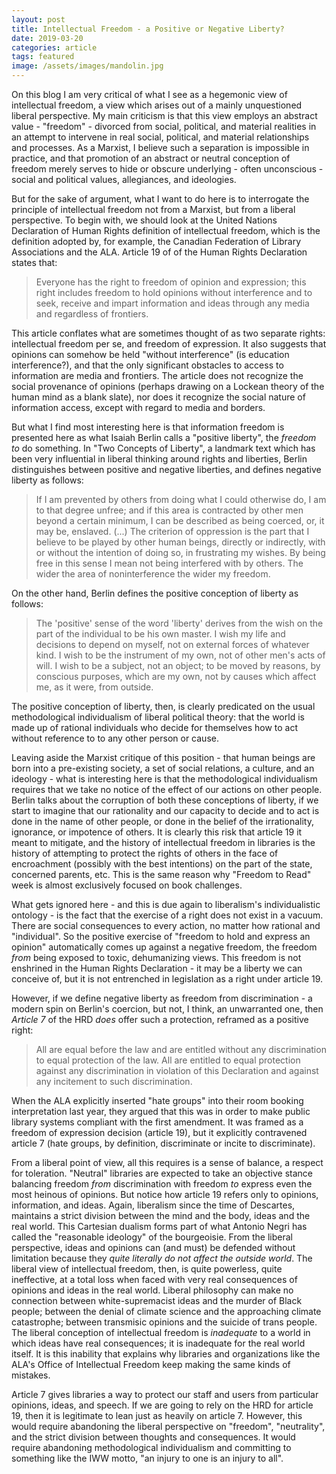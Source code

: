 ```yaml
---
layout: post
title: Intellectual Freedom - a Positive or Negative Liberty? 
date: 2019-03-20
categories: article
tags: featured
image: /assets/images/mandolin.jpg
---
```


On this blog I am very critical of what I see as a hegemonic view of
intellectual freedom, a view which arises out of a mainly unquestioned
liberal perspective. My main criticism is that this view employs an
abstract value - "freedom" - divorced from social, political, and
material realities in an attempt to intervene in real social, political,
and material relationships and processes. As a Marxist, I believe
such a separation is impossible in practice, and that promotion of an
abstract or neutral conception of freedom merely serves to hide or
obscure underlying - often unconscious - social and political values,
allegiances, and ideologies.

But for the sake of argument, what I want to do here is to interrogate
the principle of intellectual freedom not from a Marxist, but from a
liberal perspective. To begin with, we should look at the United Nations
Declaration of Human Rights definition of intellectual freedom, which is
the definition adopted by, for example, the Canadian Federation of
Library Associations and the ALA. Article 19 of of the Human Rights
Declaration states that:

>Everyone has the right to freedom of opinion and expression; this right includes freedom to hold opinions without interference and to seek, receive and impart information and ideas through any media and regardless of frontiers.

This article conflates what are sometimes thought
of as two separate rights: intellectual freedom per se, and freedom of
expression. It also suggests that opinions can somehow be held "without
interference" (is education interference?), and that the only
significant obstacles to access to information are media and frontiers.
The article does not recognize the social provenance of opinions
(perhaps drawing on a Lockean theory of the human mind as a blank
slate), nor does it recognize the social nature of information access,
except with regard to media and borders.

But what I find most interesting here is that information freedom is
presented here as what Isaiah Berlin calls a "positive liberty", the
*freedom to* do something. In "Two Concepts of Liberty", a landmark text which has been very
influential in liberal thinking around rights and liberties, Berlin
distinguishes between positive and negative liberties, and defines
negative liberty as follows:

>If I am prevented by others from doing what I could otherwise do, I am to that degree
unfree; and if this area is contracted by other men beyond a certain minimum, I can be described
as being coerced, or, it may be, enslaved. (...)  The criterion of oppression is the part that I believe to be played by other human
beings, directly or indirectly, with or without the intention of doing so, in frustrating my wishes.
By being free in this sense I mean not being interfered with by others.
The wider the area of noninterference the wider my freedom.

On the other hand, Berlin defines the positive conception of liberty as
follows:

>The 'positive' sense of the word 'liberty' derives from the wish on the part of the individual to be
his own master. I wish my life and decisions to depend on myself, not on external forces of
whatever kind. I wish to be the instrument of my own, not of other men's acts of will. I wish to
be a subject, not an object; to be moved by reasons, by conscious purposes, which are my own,
not by causes which affect me, as it were, from outside.

The positive conception of liberty, then, is clearly predicated on the
usual methodological individualism of liberal political theory: that
the world is made up of rational individuals who decide for themselves
how to act without reference to to any other person or cause.

Leaving aside the Marxist critique of this position - that human beings
are born into a pre-existing society, a set of social relations, a
culture, and an ideology - what is interesting here is that the
methodological individualism requires that we take no notice of the
effect of our actions on other people. Berlin talks about the corruption
of both these conceptions of liberty, if we start to imagine that our
rationality and our capacity to decide and to act is done in the name of
other people, or done in the belief of the irrationality, ignorance, or
impotence of others. It is clearly this risk that article 19 it meant to
mitigate, and the history of intellectual freedom in libraries is the
history of attempting to protect the rights of others in the face of
encroachment (possibly with the best intentions) on the part of the
state, concerned parents, etc. This is the same reason why "Freedom to
Read" week is almost exclusively focused on book challenges.

What gets ignored here - and this is due again to liberalism's
individualistic ontology - is the fact that the exercise of a right does
not exist in a vacuum. There are social consequences to every action, no
matter how rational and "individual". So the positive exercise of
"freedom to hold and express an opinion" automatically comes up against
a negative freedom, the freedom *from* being exposed to toxic,
dehumanizing views. This freedom is not enshrined in the Human Rights
Declaration - it may be a liberty we can conceive of, but it is not
entrenched in legislation as a right under article 19. 

However, if we define negative liberty as freedom from discrimination -
a modern spin on Berlin's coercion, but not, I think, an unwarranted
one, then *Article 7* of the HRD *does* offer such a protection, reframed as a
positive right:

>All are equal before the law and are entitled without any discrimination to equal protection of the law. All are entitled to equal protection against any discrimination in violation of this Declaration and against any incitement to such discrimination.

When the ALA explicitly inserted "hate groups" into their room booking
interpretation last year, they argued that this was in order to make
public library systems compliant with the first amendment. It was framed
as a freedom of expression decision (article 19), but it explicitly
contravened article 7 (hate groups, by definition, discriminate or
incite to discriminate).

From a liberal point of view, all this requires is a sense of balance, a
respect for toleration. "Neutral" libraries are expected to take an
objective stance balancing freedom *from* discrimination with freedom
*to* express even the most heinous of opinions. But notice how article
19 refers only to opinions, information, and ideas. Again, liberalism
since the time of Descartes, maintains a strict division between the
mind and the body, ideas and the real world. This Cartesian dualism
forms part of what Antonio Negri has called the "reasonable ideology" of
the bourgeoisie. From the liberal perspective, ideas and opinions can
(and must) be defended without limitation because they *quite literally
do not affect the outside world*. The liberal view of intellectual
freedom, then, is quite powerless, quite ineffective, at a total loss
when faced with very real consequences of opinions and ideas in the real world.
Liberal philosophy can make no connection between
white-supremacist ideas and the murder of Black people; between the
denial of climate science and the approaching climate catastrophe; between
transmisic opinions and the suicide of trans people. The liberal
conception of intellectual freedom is *inadequate* to a world in which
ideas have real consequences; it is inadequate for the real world
itself. It is this inability that explains why libraries and
organizations like the ALA's Office of Intellectual Freedom keep making
the same kinds of mistakes.

Article 7 gives libraries a way to protect our staff and users from
particular opinions, ideas, and speech. If we are going to rely on the
HRD for article 19, then it is legitimate to lean just as heavily on
article 7. However, this would require abandoning the liberal
perspective on "freedom", "neutrality", and the strict division between
thoughts and consequences. It would require abandoning methodological
individualism and committing to something like the IWW motto, "an injury
to one is an injury to all".

